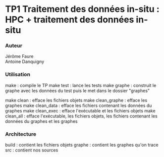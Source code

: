 # TP1 Traitement des données in-situ : HPC + traitement des données in-situ

### Auteur

Jérôme Faure  
Antoine Danquigny

### Utilisation

make : compile le TP
make test : lance les tests
make graphe : construit le graphe avec les données du test puis le met dans le dossier "graphes"

make clean : efface les fichiers objets
make clean_graphe :  efface les graphes
make clean_data : efface les fichiers contenant les données du graphes
make clean_exec : efface l'exécutable et les fichiers objets
make clean_all : efface l'exécutable, les fichiers objets, les fichiers contenant les données du graphes et les graphes

### Architecture

build : contient les fichiers objets
graphe : contient les graphes qu'on trace
src : contient nos sources
